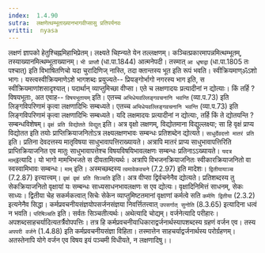 ```yaml
---
index:  1.4.90
sutra:  लक्षणेत्थम्भूताख्यानभागवीप्सासु प्रतिपर्यनवः
vritti:  nyasa
---
```


लक्षणं ज्ञापको हेतुश्चिह्नमिहाभिप्रेतम्। लक्ष्यते चिह्न्यते येन तल्लक्षणम्। कञ्चित्प्रकारमापन्नमित्थम्भूतम्, तस्याख्यानमित्थम्भूताख्यानम्। `भी प्राप्तौ` (धा.पा.1844) आत्मनेपदी। तस्मात् `आ धृषाद्वा` (धा.पा.1805 तः पश्चात्) इति विभाषितणिचो यदा चुरादिणिज् नास्ति, तदा क्तान्तस्य भूत इति रूपं भवति। स्वीक्रियमाण्ॐऽशो भागः। यस्त्वस्वीक्रियमाणेऽशे भागशब्दः प्रयुज्यते-- प्रियङ्गोर्भागो नगरस्य भाग इति, स स्वीक्रियमाणांशसादृश्यात्। पदार्थान् व्याप्तुमिच्छा वीप्सा। एते च लक्षणादयः प्रत्यादीनां न द्योत्याः। किं तर्हि ? विषयभूताः, अत एवाह-- `विषयभूतायम्` इति। एतच्च `अभिधेयवल्लिङ्गवचनानि भवन्ति` (व्या.प.73) इति लिङ्गविपरिणामं कृत्वा लक्षणादिभिः सम्बध्यते। एतच्च `अभिधेयवल्लिङ्गवचनानि भवन्ति` (व्या.प.73) इति लिङ्गविपरिणामं कृत्वा लक्षणादिभिः सम्बध्यते। यदि लक्षमादयः प्रत्यादीनां न द्योत्याः, तर्हि किं ते द्योतयन्ति ? सम्बन्धविशेषम्। `वृक्षं प्रति विद्योतते विद्युत्` इति। अत्र वृक्षो लक्षणम्, विद्योतमाना विद्युल्लक्ष्या; सा हि वृक्षं प्राप्य विद्योतत इति तयोः प्राप्तिक्रियाजनितोऽत्र लक्ष्यलक्षणभावः सम्बन्धः प्रतिशब्देन द्योत्यते। `साधुर्देवदत्तो मातरं प्रति` इति। प्रतिना देवदत्तस्य मातृविषया साधुभावापत्तिराख्यायते। अत्रापि मातरं प्राप्य साधुभावापत्तिरिति प्राप्तिक्रियाजनित एव मातुः साधुभावापत्तेश्च विषयविषयिभावलक्षणः सम्बन्धः प्रतिनाऽऽख्यायते। `यदत्र माम्`इत्यादि। यो भागो मामभिभजते स दीयतामित्यर्थः। अत्रापि विभजनक्रियाजनितः स्वीकारक्रियाजनितो वा स्वस्वामिभावः सम्बन्धः। `माम्` इति। अस्मच्छब्दस्य `त्वमावेकवचने` (7.2.97) इति मादेशः। `द्वितीयायाञ्च` (7.2.87) इत्त्यात्त्वम्। `वृक्षं वृक्षं प्रति सिञ्चति` इति। अत्र वीप्सा द्विर्वचनेनैव द्योत्यते। प्रतिशब्दस्य तु सेकक्रियाजनितो वृक्षायां यः सम्बन्धः साध्यसाधनभावलक्षणः स एव द्योत्यः। वृक्षादिनिमित्तं साधनम्, सेकः साध्यः। द्वितीया चेह सकर्मकत्वात् सिचेः सेकेन व्याप्तुमिष्टतमानां वृक्षाणां कर्मत्वे सति `कर्मणि द्वितीया` (2.3.2) इत्यनेनैव सिद्धा। कर्मप्रवचनीयसंज्ञयोपसर्जनसंज्ञया निवर्त्तितत्त्वात् `उपसर्गात् सुनोति` (8.3.65) इत्यादिना धत्वं न भवति।
`परिषिञ्चति` इति। सर्वतः सिञ्चतीत्यर्थः। अथेत्यादि चोद्यम्। वर्जनेत्यादि परीहारः। अपशब्दसाहचर्यादित्यतर्त्रैवोपपत्तिः। तत्र हि कर्मप्रवचनीयाधिकाराद्वर्जनार्थस्यापशब्दस्य ग्रहणं वर्जन एव। तस्य `अपपरी वर्जने` (1.4.88) इति कर्मप्रवचनीयसंज्ञा विहिता। तस्मात्तेन साहचर्याद्वर्जनार्थस्य परोर्ग्रहणम्। अतस्तेनापि योगे वर्जन एव विषय इयं पञ्चमी विधीयते, न लक्षणादिषु।।

